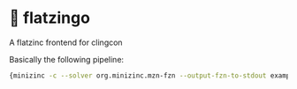 # :flamingo: flatzingo

A flatzinc frontend for clingcon

Basically the following pipeline:

``` sh
{minizinc -c --solver org.minizinc.mzn-fzn --output-fzn-to-stdout example.mzn | fzn2lp; cat encoding.lp }| clingcon
```
